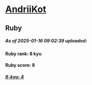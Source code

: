 # [AndriiKot](https://www.codewars.com/users/AndriiKot) 
## Ruby

##### As of 2025-01-16 09:02:39 uploaded:

#### Ruby rank: 8 kyu

#### Ruby score: 8

##### [8-kyu: 4](https://github.com/AndriiKot/Ruby__CodeWars/tree/main/kyu-8/)

